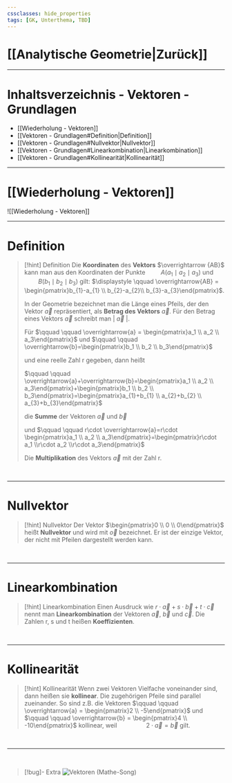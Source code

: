 ```yaml
---
cssclasses: hide_properties
tags: [GK, Unterthema, TBD]
---
```


# [[Analytische Geometrie|Zurück]]

___
# Inhaltsverzeichnis - Vektoren - Grundlagen

- [[Wiederholung - Vektoren]]
- [[Vektoren - Grundlagen#Definition|Definition]]
- [[Vektoren - Grundlagen#Nullvektor|Nullvektor]]
- [[Vektoren - Grundlagen#Linearkombination|Linearkombination]]
- [[Vektoren - Grundlagen#Kollinearität|Kollinearität]]
___
# [[Wiederholung - Vektoren]] 

![[Wiederholung - Vektoren]]
___

# Definition

>[!hint] Definition
>Die **Koordinaten** des **Vektors** $\overrightarrow {AB}$ kann man aus den Koordinaten der Punkte
>$\qquad A(a_{1}\mid a_{2}\mid a_{3})$
>und 
>$\qquad B(b_{1}\mid b_{2}\mid b_{3})$
>gilt:
>$\displaystyle \qquad \overrightarrow{AB} = \begin{pmatrix}b_{1}-a_{1} \\ b_{2}-a_{2}\\ b_{3}-a_{3}\end{pmatrix}$.
>
>In der Geometrie bezeichnet man die Länge eines Pfeils, der den Vektor $\overrightarrow{a}$ repräsentiert, als **Betrag des Vektors** $\overrightarrow{a}$.
>Für den Betrag eines Vektors $\overrightarrow{a}$ schreibt man $\vert \ \overrightarrow{a} \ \vert$.
>
>Für 
>$\qquad \qquad \overrightarrow{a} = \begin{pmatrix}a_1 \\ a_2  \\ a_3\end{pmatrix}$ 
>und 
>$\qquad \qquad \overrightarrow{b}=\begin{pmatrix}b_1 \\ b_2  \\ b_3\end{pmatrix}$
>
>und eine reelle Zahl r gegeben, dann heißt 
>
>$\qquad \qquad \overrightarrow{a}+\overrightarrow{b}=\begin{pmatrix}a_1 \\ a_2  \\ a_3\end{pmatrix}+\begin{pmatrix}b_1 \\ b_2  \\ b_3\end{pmatrix}=\begin{pmatrix}a_{1}+b_{1} \\ a_{2}+b_{2}  \\ a_{3}+b_{3}\end{pmatrix}$ 
>
>die **Summe** der Vektoren $\overrightarrow{a}$ und $\overrightarrow{b}$
>
>und
>$\qquad \qquad r\cdot \overrightarrow{a}=r\cdot \begin{pmatrix}a_1 \\ a_2  \\ a_3\end{pmatrix}=\begin{pmatrix}r\cdot a_1 \\r\cdot  a_2  \\r\cdot  a_3\end{pmatrix}$
>
>Die **Multiplikation** des Vektors $\overrightarrow{a}$ mit der Zahl r.

<br>

___
# Nullvektor

>[!hint] Nullvektor
>Der Vektor $\begin{pmatrix}0 \\ 0  \\ 0\end{pmatrix}$ heißt **Nullvektor** und wird mit $\overrightarrow{o}$ bezeichnet. 
>Er ist der einzige Vektor, der nicht mit Pfeilen dargestellt werden kann.

<br>

___
# Linearkombination

>[!hint] Linearkombination
>Einen Ausdruck wie $r\cdot \overrightarrow{a}+s\cdot \overrightarrow{b}+t\cdot \overrightarrow{c}$ nennt man **Linearkombination** der Vektoren $\overrightarrow{a},\ \overrightarrow{b}$ und $\overrightarrow{c}$.
>Die Zahlen r, s und t heißen **Koeffizienten**.

<br>

___
# Kollinearität

>[!hint] Kollinearität
>Wenn zwei Vektoren Vielfache voneinander sind, dann heißen sie **kollinear**.
>Die zugehörigen Pfeile sind parallel zueinander. So sind z.B. die Vektoren
>$\qquad \qquad \overrightarrow{a} = \begin{pmatrix}2 \\ -5\end{pmatrix}$
>und 
>$\qquad \qquad \overrightarrow{b} = \begin{pmatrix}4 \\ -10\end{pmatrix}$
>kollinear, weil 
>$\qquad \qquad 2\cdot \overrightarrow{a} = \overrightarrow{b}$
>gilt.

<br>

___

<br>

>[!bug]- Extra
>![Vektoren (Mathe-Song)](https://www.youtube.com/watch?v=TzaYsyNvvZA&t=219s)